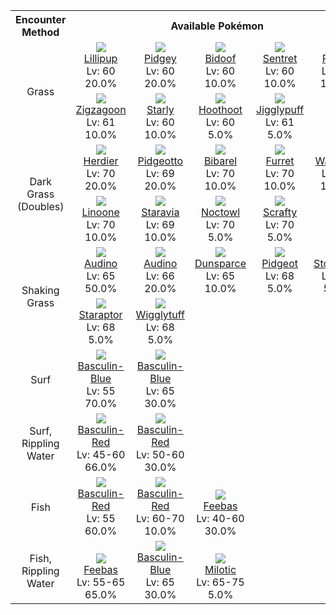 <table><tr><th colspan="1">Encounter Method</th><th colspan="5" style = "text-align: center;">Available Pokémon</th></tr>
<tr><td rowspan="2" style="vertical-align: middle; word-wrap: break-word; text-align: center;">Grass</td><td style="text-align: center; vertical-align: bottom;"> <img src="https://smilingzero.github.io/BlazeBlack2ReduxWiki/img/animated/506.gif"> <br> <a href="https://smilingzero.github.io/BlazeBlack2ReduxWiki/pokemons/506">Lillipup</a> <br> Lv: 60 <br> 20.0% </td><td style="text-align: center; vertical-align: bottom;"> <img src="https://smilingzero.github.io/BlazeBlack2ReduxWiki/img/animated/16.gif"> <br> <a href="https://smilingzero.github.io/BlazeBlack2ReduxWiki/pokemons/016">Pidgey</a> <br> Lv: 60 <br> 20.0% </td><td style="text-align: center; vertical-align: bottom;"> <img src="https://smilingzero.github.io/BlazeBlack2ReduxWiki/img/animated/399.gif"> <br> <a href="https://smilingzero.github.io/BlazeBlack2ReduxWiki/pokemons/399">Bidoof</a> <br> Lv: 60 <br> 10.0% </td><td style="text-align: center; vertical-align: bottom;"> <img src="https://smilingzero.github.io/BlazeBlack2ReduxWiki/img/animated/161.gif"> <br> <a href="https://smilingzero.github.io/BlazeBlack2ReduxWiki/pokemons/161">Sentret</a> <br> Lv: 60 <br> 10.0% </td><td style="text-align: center; vertical-align: bottom;"> <img src="https://smilingzero.github.io/BlazeBlack2ReduxWiki/img/animated/504.gif"> <br> <a href="https://smilingzero.github.io/BlazeBlack2ReduxWiki/pokemons/504">Patrat</a> <br> Lv: 61 <br> 10.0% </td></tr>
<tr><td style="text-align: center; vertical-align: bottom;"> <img src="https://smilingzero.github.io/BlazeBlack2ReduxWiki/img/animated/263.gif"> <br> <a href="https://smilingzero.github.io/BlazeBlack2ReduxWiki/pokemons/263">Zigzagoon</a> <br> Lv: 61 <br> 10.0% </td><td style="text-align: center; vertical-align: bottom;"> <img src="https://smilingzero.github.io/BlazeBlack2ReduxWiki/img/animated/396.gif"> <br> <a href="https://smilingzero.github.io/BlazeBlack2ReduxWiki/pokemons/396">Starly</a> <br> Lv: 60 <br> 10.0% </td><td style="text-align: center; vertical-align: bottom;"> <img src="https://smilingzero.github.io/BlazeBlack2ReduxWiki/img/animated/163.gif"> <br> <a href="https://smilingzero.github.io/BlazeBlack2ReduxWiki/pokemons/163">Hoothoot</a> <br> Lv: 60 <br> 5.0% </td><td style="text-align: center; vertical-align: bottom;"> <img src="https://smilingzero.github.io/BlazeBlack2ReduxWiki/img/animated/39.gif"> <br> <a href="https://smilingzero.github.io/BlazeBlack2ReduxWiki/pokemons/039">Jigglypuff</a> <br> Lv: 61 <br> 5.0% </td><td></td></tr>
<tr><td rowspan="2" style="vertical-align: middle; word-wrap: break-word; text-align: center;">Dark Grass (Doubles)</td><td style="text-align: center; vertical-align: bottom;"> <img src="https://smilingzero.github.io/BlazeBlack2ReduxWiki/img/animated/507.gif"> <br> <a href="https://smilingzero.github.io/BlazeBlack2ReduxWiki/pokemons/507">Herdier</a> <br> Lv: 70 <br> 20.0% </td><td style="text-align: center; vertical-align: bottom;"> <img src="https://smilingzero.github.io/BlazeBlack2ReduxWiki/img/animated/17.gif"> <br> <a href="https://smilingzero.github.io/BlazeBlack2ReduxWiki/pokemons/017">Pidgeotto</a> <br> Lv: 69 <br> 20.0% </td><td style="text-align: center; vertical-align: bottom;"> <img src="https://smilingzero.github.io/BlazeBlack2ReduxWiki/img/animated/400.gif"> <br> <a href="https://smilingzero.github.io/BlazeBlack2ReduxWiki/pokemons/400">Bibarel</a> <br> Lv: 70 <br> 10.0% </td><td style="text-align: center; vertical-align: bottom;"> <img src="https://smilingzero.github.io/BlazeBlack2ReduxWiki/img/animated/162.gif"> <br> <a href="https://smilingzero.github.io/BlazeBlack2ReduxWiki/pokemons/162">Furret</a> <br> Lv: 70 <br> 10.0% </td><td style="text-align: center; vertical-align: bottom;"> <img src="https://smilingzero.github.io/BlazeBlack2ReduxWiki/img/animated/505.gif"> <br> <a href="https://smilingzero.github.io/BlazeBlack2ReduxWiki/pokemons/505">Watchog</a> <br> Lv: 70 <br> 10.0% </td></tr>
<tr><td style="text-align: center; vertical-align: bottom;"> <img src="https://smilingzero.github.io/BlazeBlack2ReduxWiki/img/animated/264.gif"> <br> <a href="https://smilingzero.github.io/BlazeBlack2ReduxWiki/pokemons/264">Linoone</a> <br> Lv: 70 <br> 10.0% </td><td style="text-align: center; vertical-align: bottom;"> <img src="https://smilingzero.github.io/BlazeBlack2ReduxWiki/img/animated/397.gif"> <br> <a href="https://smilingzero.github.io/BlazeBlack2ReduxWiki/pokemons/397">Staravia</a> <br> Lv: 69 <br> 10.0% </td><td style="text-align: center; vertical-align: bottom;"> <img src="https://smilingzero.github.io/BlazeBlack2ReduxWiki/img/animated/164.gif"> <br> <a href="https://smilingzero.github.io/BlazeBlack2ReduxWiki/pokemons/164">Noctowl</a> <br> Lv: 70 <br> 5.0% </td><td style="text-align: center; vertical-align: bottom;"> <img src="https://smilingzero.github.io/BlazeBlack2ReduxWiki/img/animated/560.gif"> <br> <a href="https://smilingzero.github.io/BlazeBlack2ReduxWiki/pokemons/560">Scrafty</a> <br> Lv: 70 <br> 5.0% </td><td></td></tr>
<tr><td rowspan="2" style="vertical-align: middle; word-wrap: break-word; text-align: center;">Shaking Grass</td><td style="text-align: center; vertical-align: bottom;"> <img src="https://smilingzero.github.io/BlazeBlack2ReduxWiki/img/animated/531.gif"> <br> <a href="https://smilingzero.github.io/BlazeBlack2ReduxWiki/pokemons/531">Audino</a> <br> Lv: 65 <br> 50.0% </td><td style="text-align: center; vertical-align: bottom;"> <img src="https://smilingzero.github.io/BlazeBlack2ReduxWiki/img/animated/531.gif"> <br> <a href="https://smilingzero.github.io/BlazeBlack2ReduxWiki/pokemons/531">Audino</a> <br> Lv: 66 <br> 20.0% </td><td style="text-align: center; vertical-align: bottom;"> <img src="https://smilingzero.github.io/BlazeBlack2ReduxWiki/img/animated/206.gif"> <br> <a href="https://smilingzero.github.io/BlazeBlack2ReduxWiki/pokemons/206">Dunsparce</a> <br> Lv: 65 <br> 10.0% </td><td style="text-align: center; vertical-align: bottom;"> <img src="https://smilingzero.github.io/BlazeBlack2ReduxWiki/img/animated/18.gif"> <br> <a href="https://smilingzero.github.io/BlazeBlack2ReduxWiki/pokemons/018">Pidgeot</a> <br> Lv: 68 <br> 5.0% </td><td style="text-align: center; vertical-align: bottom;"> <img src="https://smilingzero.github.io/BlazeBlack2ReduxWiki/img/animated/508.gif"> <br> <a href="https://smilingzero.github.io/BlazeBlack2ReduxWiki/pokemons/508">Stoutland</a> <br> Lv: 68 <br> 5.0% </td></tr>
<tr><td style="text-align: center; vertical-align: bottom;"> <img src="https://smilingzero.github.io/BlazeBlack2ReduxWiki/img/animated/398.gif"> <br> <a href="https://smilingzero.github.io/BlazeBlack2ReduxWiki/pokemons/398">Staraptor</a> <br> Lv: 68 <br> 5.0% </td><td style="text-align: center; vertical-align: bottom;"> <img src="https://smilingzero.github.io/BlazeBlack2ReduxWiki/img/animated/40.gif"> <br> <a href="https://smilingzero.github.io/BlazeBlack2ReduxWiki/pokemons/040">Wigglytuff</a> <br> Lv: 68 <br> 5.0% </td><td></td><td></td><td></td></tr>
<tr><td rowspan="1" style="vertical-align: middle; word-wrap: break-word; text-align: center;">Surf</td><td style="text-align: center; vertical-align: bottom;"> <img src="https://smilingzero.github.io/BlazeBlack2ReduxWiki/img/animated/550-blue.gif"> <br> <a href="https://smilingzero.github.io/BlazeBlack2ReduxWiki/pokemons/550">Basculin-Blue</a> <br> Lv: 55 <br> 70.0% </td><td style="text-align: center; vertical-align: bottom;"> <img src="https://smilingzero.github.io/BlazeBlack2ReduxWiki/img/animated/550-blue.gif"> <br> <a href="https://smilingzero.github.io/BlazeBlack2ReduxWiki/pokemons/550">Basculin-Blue</a> <br> Lv: 65 <br> 30.0% </td><td></td><td></td><td></td></tr>
<tr><td rowspan="1" style="vertical-align: middle; word-wrap: break-word; text-align: center;">Surf, Rippling Water</td><td style="text-align: center; vertical-align: bottom;"> <img src="https://smilingzero.github.io/BlazeBlack2ReduxWiki/img/animated/550-red.gif"> <br> <a href="https://smilingzero.github.io/BlazeBlack2ReduxWiki/pokemons/550">Basculin-Red</a> <br> Lv: 45-60 <br> 66.0% </td><td style="text-align: center; vertical-align: bottom;"> <img src="https://smilingzero.github.io/BlazeBlack2ReduxWiki/img/animated/550-red.gif"> <br> <a href="https://smilingzero.github.io/BlazeBlack2ReduxWiki/pokemons/550">Basculin-Red</a> <br> Lv: 50-60 <br> 30.0% </td><td></td><td></td><td></td></tr>
<tr><td rowspan="1" style="vertical-align: middle; word-wrap: break-word; text-align: center;">Fish</td><td style="text-align: center; vertical-align: bottom;"> <img src="https://smilingzero.github.io/BlazeBlack2ReduxWiki/img/animated/550-red.gif"> <br> <a href="https://smilingzero.github.io/BlazeBlack2ReduxWiki/pokemons/550">Basculin-Red</a> <br> Lv: 55 <br> 60.0% </td><td style="text-align: center; vertical-align: bottom;"> <img src="https://smilingzero.github.io/BlazeBlack2ReduxWiki/img/animated/550-red.gif"> <br> <a href="https://smilingzero.github.io/BlazeBlack2ReduxWiki/pokemons/550">Basculin-Red</a> <br> Lv: 60-70 <br> 10.0% </td><td style="text-align: center; vertical-align: bottom;"> <img src="https://smilingzero.github.io/BlazeBlack2ReduxWiki/img/animated/349.gif"> <br> <a href="https://smilingzero.github.io/BlazeBlack2ReduxWiki/pokemons/349">Feebas</a> <br> Lv: 40-60 <br> 30.0% </td><td></td><td></td></tr>
<tr><td rowspan="1" style="vertical-align: middle; word-wrap: break-word; text-align: center;">Fish, Rippling Water</td><td style="text-align: center; vertical-align: bottom;"> <img src="https://smilingzero.github.io/BlazeBlack2ReduxWiki/img/animated/349.gif"> <br> <a href="https://smilingzero.github.io/BlazeBlack2ReduxWiki/pokemons/349">Feebas</a> <br> Lv: 55-65 <br> 65.0% </td><td style="text-align: center; vertical-align: bottom;"> <img src="https://smilingzero.github.io/BlazeBlack2ReduxWiki/img/animated/550-blue.gif"> <br> <a href="https://smilingzero.github.io/BlazeBlack2ReduxWiki/pokemons/550">Basculin-Blue</a> <br> Lv: 65 <br> 30.0% </td><td style="text-align: center; vertical-align: bottom;"> <img src="https://smilingzero.github.io/BlazeBlack2ReduxWiki/img/animated/350.gif"> <br> <a href="https://smilingzero.github.io/BlazeBlack2ReduxWiki/pokemons/350">Milotic</a> <br> Lv: 65-75 <br> 5.0% </td><td></td><td></td></tr></table>